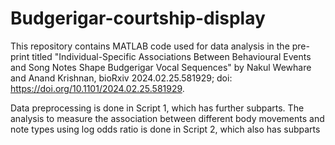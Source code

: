 # Budgerigar-courtship-display
This repository contains MATLAB code used for data analysis in the pre-print titled "Individual-Specific Associations Between Behavioural Events and Song Notes Shape Budgerigar Vocal Sequences" by Nakul Wewhare and Anand Krishnan, bioRxiv 2024.02.25.581929; doi: https://doi.org/10.1101/2024.02.25.581929.

Data preprocessing is done in Script 1, which has further subparts. The analysis to measure the association between different body movements and note types using log odds ratio is done in Script 2, which also has subparts
